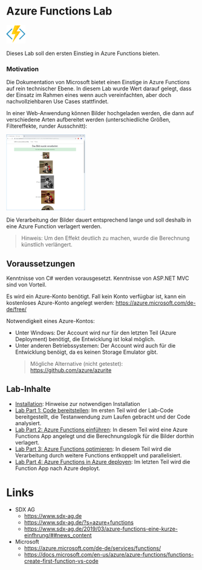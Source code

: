 # Azure Functions Lab 

![af.png](images/af.png)

Dieses Lab soll den ersten Einstieg in Azure Functions bieten.



### Motivation
Die Dokumentation von Microsoft bietet einen Einstige in Azure Functions auf rein technischer Ebene. In diesem Lab wurde Wert darauf gelegt, dass der Einsatz im Rahmen eines wenn auch vereinfachten, aber doch nachvollziehbaren Use Cases stattfindet.

In einer Web-Anwendung können Bilder hochgeladen werden, die dann auf verschiedene Arten aufbereitet werden (unterschiedliche Größen, Filtereffekte, runder Ausschnitt):

[![app2.png](images/app2.png)](images/app1.png)

Die Verarbeitung der Bilder dauert entsprechend lange und soll deshalb in eine Azure Function verlagert werden.

>Hinweis: Um den Effekt deutlich zu machen, wurde die Berechnung künstlich verlängert.


## Voraussetzungen

Kenntnisse von C# werden vorausgesetzt. Kenntnisse von ASP.NET MVC sind von Vorteil. 

Es wird ein Azure-Konto benötigt. Fall kein Konto verfügbar ist, kann ein kostenloses Azure-Konto angelegt werden: https://azure.microsoft.com/de-de/free/

Notwendigkeit eines Azure-Kontos:

* Unter Windows: Der Account wird nur für den letzten Teil (Azure Deployment) benötigt, die Entwicklung ist lokal möglich.
* Unter anderen Betriebssystemen: Der Account wird auch für die Entwicklung benöigt, da es keinen Storage Emulator gibt.
	>Mögliche Alternative (nicht getestet): https://github.com/azure/azurite



## Lab-Inhalte

* [Installation](lab1-installation.md): Hinweise zur notwendigen Installation
* [Lab Part 1: Code bereitstellen](lab1-part1.md): Im ersten Teil wird der Lab-Code bereitgestellt, die Testanwendung zum Laufen gebracht und der Code analysiert.
* [Lab Part 2: Azure Functions einführen](lab1-part2.md): In diesem Teil wird eine Azure Functions App angelegt und die Berechnungslogik für die Bilder dorthin verlagert. 
* [Lab Part 3: Azure Functions optimieren](lab1-part3.md): In diesem Teil wird die Verarbeitung durch weitere Functions entkoppelt und parallelisiert.
* [Lab Part 4: Azure Functions in Azure deployen](lab1-part4.md): Im letzten Teil wird die Function App nach Azure deployt.



# Links
* SDX AG
	* https://www.sdx-ag.de
	* https://www.sdx-ag.de/?s=azure+functions
	* https://www.sdx-ag.de/2019/03/azure-functions-eine-kurze-einfhrung/##news_content
* Microsoft
	* https://azure.microsoft.com/de-de/services/functions/
	* https://docs.microsoft.com/en-us/azure/azure-functions/functions-create-first-function-vs-code


